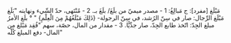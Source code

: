 ‌مَبْلَغ [مفرد]: ج مَبالِغُ:
1 - مصدر ميميّ من بلَغَ/ بلَغَ بـ.
2 - مُنْتَهى، حدّ الشّيء ونهايته "بَلَغ ‌مَبْلَغ الرِّجال: صار في سِنّ الرُشد، في سِنّ الرجولة- {ذَلِكَ مَبْلَغُهُمْ مِنَ الْعِلْمِ} " ° بلَغ الأمرُ ‌مبلغ الجِدّ: اتّخذ طابع الجِدّ، صار جدِّيًّا.
3 - مقدار من المال، حصّة، سهم "فُقِد ‌مَبْلغ من المال- دفع المبلغ كُلّه"